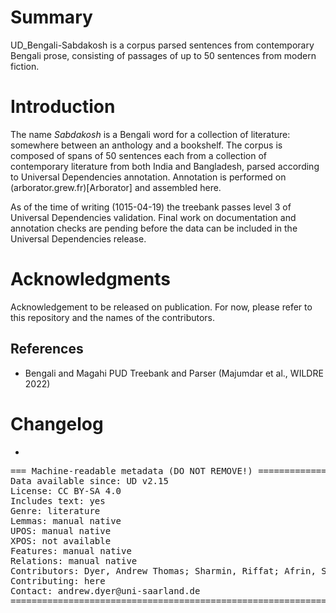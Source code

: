 # Summary

UD_Bengali-Sabdakosh is a corpus parsed sentences from contemporary Bengali prose, consisting of passages of up to 50 sentences from modern fiction.

# Introduction

The name _Sabdakosh_ is a Bengali word for a collection of literature: somewhere between an anthology and a bookshelf.
The corpus is composed of spans of 50 sentences each from a collection of contemporary literature from both India and Bangladesh, parsed according to Universal Dependencies annotation.
Annotation is performed on (arborator.grew.fr)[Arborator] and assembled here.

As of the time of writing (1015-04-19) the treebank passes level 3 of Universal Dependencies validation. Final work on documentation and annotation checks are pending before the data can be included in the Universal Dependencies release.

# Acknowledgments

Acknowledgement to be released on publication. For now, please refer to this repository and the names of the contributors.

## References

* Bengali and Magahi PUD Treebank and Parser (Majumdar et al., WILDRE 2022)


# Changelog

* 

<pre>
=== Machine-readable metadata (DO NOT REMOVE!) ================================
Data available since: UD v2.15
License: CC BY-SA 4.0
Includes text: yes
Genre: literature
Lemmas: manual native
UPOS: manual native
XPOS: not available
Features: manual native
Relations: manual native
Contributors: Dyer, Andrew Thomas; Sharmin, Riffat; Afrin, Sadia
Contributing: here
Contact: andrew.dyer@uni-saarland.de
===============================================================================
</pre>
